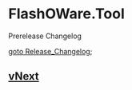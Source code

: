# FlashOWare.Tool
Prerelease Changelog

[goto Release_Changelog](./CHANGELOG.md);

## [vNext]

[vnext]: https://github.com/FlashOWare/FlashOWare.Tool

